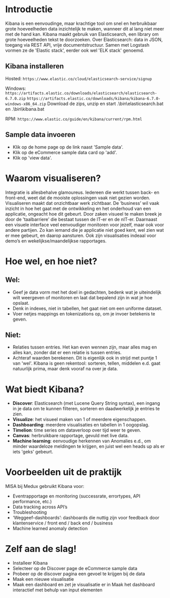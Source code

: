 # Introductie

Kibana is een eenvoudinge, maar krachtige tool om snel en herbruikbaar grote hoeveelheden data inzichtelijk te maken, wanneer dit al lang niet meer met de hand kan. Kibana maakt gebruik van Elasticsearch, een library om grote hoeveelheden tekst te doorzoeken. Over Elasticsearch: data in JSON, toegang via REST API, vrije documentstructuur. Samen met Logstash vormen ze de 'Elastic stack', eerder ook  wel 'ELK stack' genoemd.

## Kibana installeren

Hosted:
`https://www.elastic.co/cloud/elasticsearch-service/signup`
  
Windows:
`https://artifacts.elastic.co/downloads/elasticsearch/elasticsearch-6.7.0.zip`
`https://artifacts.elastic.co/downloads/kibana/kibana-6.7.0-windows-x86_64.zip`
	Download de zips, unzip en start .\bin\elasticsearch.bat en .\bin\kibana.bat
	
RPM:
  `https://www.elastic.co/guide/en/kibana/current/rpm.html`

## Sample data invoeren

- Klik op de home page op de link naast 'Sample data'.
- Klik op de eCommerce sample data card op 'add'.
- Klik op 'view data'.

# Waarom visualiseren?
Integratie is allesbehalve glamoureus. Iedereen die werkt tussen back- en front-end, weet dat de mooiste oplossingen vaak niet gezien worden. Visualiseren maakt dat onzichtbaar werk zichtbaar. De ‘business’ wil vaak inzicht in hoe het gaat met de ontwikkeling en het onderhoud van een applicatie, ongeacht hoe dit gebeurt. Door zaken visueel te maken breek je door de 'taalbarriere' die bestaat tussen de IT-er en de nIT-er. Daarnaast een visuele interface veel eenvoudiger monitoren voor jezelf, maar ook voor andere partijen. Zo kan iemand die je applicatie niet goed kent, wel zien wat er mee gebeurt, en daarop aansturen. Ook zijn visualisaties indeaal voor demo’s en wekelijkse/maandelijkse rapportages.

# Hoe wel, en hoe niet?
## Wel:
- Geef je data vorm met het doel in gedachten, bedenk wat je uiteindelijk wilt weergeven of monitoren en laat dat bepalend zijn in wat je hoe opslaat.
- Denk in indexes, niet in tabellen, het gaat niet om een uniforme dataset.
- Voer netjes mappings en tokenizations op, om je invoer betekenis te geven.
## Niet:
- Relaties tussen entries. Het kan even wennen zijn, maar alles mag en alles kan, zonder dat er een relatie is tussen entries.
- Achteraf waarden berekenen. Dit is eigenlijk ook in strijd met puntje 1 van 'wel'. Kibana is geen rekentool: sorteren, tellen, middelen e.d. gaat natuurlijk prima, maar denk vooraf na over je data.

# Wat biedt Kibana?
- **Discover**: Elasticsearch (met Lucene Query String syntax), een ingang in je data om te kunnen filteren, sorteren en daadwerkelijk je entries te zien.
- **Visualize**: het visueel maken van 1 of meerdere eigenschappen.
- **Dashboarding**: meerdere visualisaties en tabellen in 1 oogopslag.
- **Timelion**: time series om dataverloop over tijd weer te geven.
- **Canvas**: herbruikbare rapportage, gevuld met live data.
- **Machine learning**: eenvoudige herkennen van Anomalies e.d., om minder waardeloze meldingen te krijgen, en juist wel een heads up als er iets 'geks' gebeurt.

# Voorbeelden uit de praktijk
MISA bij Medux gebruikt Kibana voor:
* Eventrapportage en monitoring (successrate, errortypes, API performance, etc.)
* Data tracking across API’s
* Troubleshooting
* ‘Weggeef-dashboards’: dashboards die nuttig zijn voor feedback door klantenservice / front end / back end / business
* Machine learned anomaly detection

# Zelf aan de slag!
- Installeer Kibana
- Selecteer op de Discover page de eCommerce sample data
- Probeer op de discover pagina een gevoel te krijgen bij de data
- Maak een nieuwe visualisatie
- Maak een dashboard en zet je visualisatie er in
Maak het dashboard interactief met behulp van input elementen
